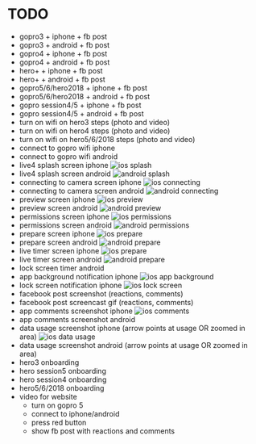 # TODO
- gopro3 + iphone + fb post
- gopro3 + android + fb post
- gopro4 + iphone + fb post
- gopro4 + android + fb post
- hero+ + iphone + fb post
- hero+ + android + fb post
- gopro5/6/hero2018 + iphone + fb post
- gopro5/6/hero2018 + android + fb post
- gopro session4/5 + iphone + fb post
- gopro session4/5 + android + fb post
- turn on wifi on hero3 steps (photo and video)
- turn on wifi on hero4 steps (photo and video)
- turn on wifi on hero5/6/2018 steps (photo and video)
- connect to gopro wifi iphone
- connect to gopro wifi android
- live4 splash screen iphone ![ios splash](/assets/ios_splash_framed.jpg)
- live4 splash screen android ![android splash](/assets/android_splash_framed.jpg)
- connecting to camera screen iphone ![ios connecting](/assets/ios_connecting_framed.jpg)
- connecting to camera screen android ![android connecting](/assets/android_connecting_framed.jpg)
- preview screen iphone ![ios preview](/assets/ios_preview_framed.jpg)
- preview screen android ![android preview](/assets/android_preview_framed.jpg)
- permissions screen iphone ![ios permissions](/assets/ios_pick_permission_framed.jpg)
- permissions screen android ![android permissions](/assets/android_pick_permission_framed.jpg)
- prepare screen iphone ![ios prepare](/assets/ios_prepare_streaming_framed.jpg)
- prepare screen android ![android prepare](/assets/android_prepare_streaming_framed.jpg)
- live timer screen iphone ![ios prepare](/assets/ios_live_counter_framed.jpg)
- live timer screen android ![android prepare](/assets/android_live_counter_framed.jpg)
- lock screen timer android
- app background notification iphone ![ios app background](/assets/ios_background_notification_framed.jpg)
- lock screen notification iphone ![ios lock screen](/assets/ios_lock_screen1_framed.jpg)
- facebook post screenshot (reactions, comments)
- facebook post screencast gif (reactions, comments)
- app comments screenshot iphone ![ios comments](/assets/ios_comments_framed.jpg)
- app comments screenshot android
- data usage screenshot iphone (arrow points at usage OR zoomed in area) ![ios data usage](/assets/ios_data_upload_framed.jpg)
- data usage screenshot android (arrow points at usage OR zoomed in area)
- hero3 onboarding
- hero session5 onboarding
- hero session4 onboarding
- hero5/6/2018 onboarding
- video for website
  - turn on gopro 5
  - connect to iphone/android
  - press red button
  - show fb post with reactions and comments